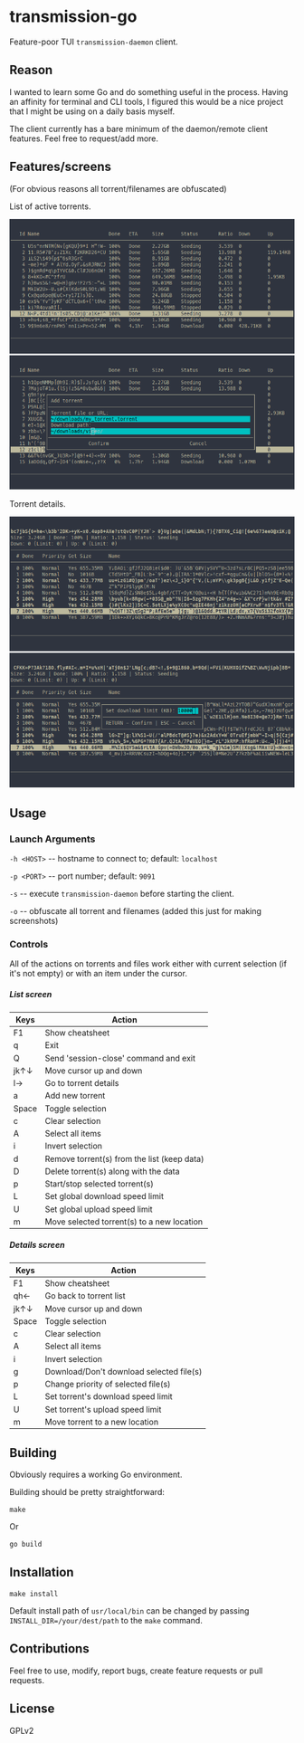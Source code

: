 # transmission-go

Feature-poor TUI `transmission-daemon` client.

## Reason

I wanted to learn some Go and do something useful in the process. Having an affinity for terminal and CLI tools, I figured this would be a nice project that I might be using on a daily basis myself.

The client currently has a bare minimum of the daemon/remote client features. Feel free to request/add more.

## Features/screens

(For obvious reasons all torrent/filenames are obfuscated)

List of active torrents.

![list](img/list.png)
![adding torrent](img/new_torrent.png)

Torrent details.

![details](img/details.png)
![speed limit](img/down_limit_dialog.png)

## Usage

### Launch Arguments

`-h <HOST>` -- hostname to connect to; default: `localhost`

`-p <PORT>` -- port number; default: `9091`

`-s` -- execute `transmission-daemon` before starting the client.

`-o` -- obfuscate all torrent and filenames (added this just for making screenshots)

### Controls

All of the actions on torrents and files work either with current selection (if it's not empty) or with an item under the cursor.

##### List screen

| Keys  | Action |
|-------|--------|
| F1    | Show cheatsheet |
| q     | Exit |
| Q     | Send 'session-close' command and exit |
| jk↑↓  | Move cursor up and down |
| l→    | Go to torrent details |
| a     | Add new torrent |
| Space | Toggle selection |
| c     | Clear selection |
| A     | Select all items |
| i     | Invert selection |
| d     | Remove torrent(s) from the list (keep data) |
| D     | Delete torrent(s) along with the data |
| p     | Start/stop selected torrent(s) |
| L     | Set global download speed limit |
| U     | Set global upload speed limit |
| m     | Move selected torrent(s) to a new location |

##### Details screen

| Keys  | Action |
|-------|--------|
| F1    | Show cheatsheet |
| qh←   | Go back to torrent list |
| jk↑↓  | Move cursor up and down |
| Space | Toggle selection |
| c     | Clear selection |
| A     | Select all items |
| i     | Invert selection |
| g     | Download/Don't download selected file(s) |
| p     | Change priority of selected file(s) |
| L     | Set torrent's download speed limit |
| U     | Set torrent's upload speed limit |
| m     | Move torrent to a new location |

## Building

Obviously requires a working Go environment.

Building should be pretty straightforward:
```
make
```
Or
```
go build
```

## Installation
```
make install
```
Default install path of `usr/local/bin` can be changed by passing `INSTALL_DIR=/your/dest/path` to the `make` command.

## Contributions

Feel free to use, modify, report bugs, create feature requests or pull requests.

## License

GPLv2

